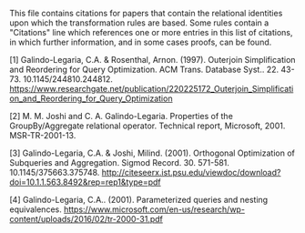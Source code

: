 This file contains citations for papers that contain the relational identities
upon which the transformation rules are based. Some rules contain a "Citations"
line which references one or more entries in this list of citations, in which
further information, and in some cases proofs, can be found.

[1] Galindo-Legaria, C.A. & Rosenthal, Arnon. (1997).
    Outerjoin Simplification and Reordering for Query Optimization.
    ACM Trans. Database Syst.. 22. 43-73. 10.1145/244810.244812.
    https://www.researchgate.net/publication/220225172_Outerjoin_Simplification_and_Reordering_for_Query_Optimization

[2] M. M. Joshi and C. A. Galindo-Legaria.
    Properties of the GroupBy/Aggregate relational operator.
    Technical report, Microsoft, 2001. MSR-TR-2001-13.

[3] Galindo-Legaria, C.A. & Joshi, Milind. (2001).
    Orthogonal Optimization of Subqueries and Aggregation.
    Sigmod Record. 30. 571-581. 10.1145/375663.375748. 
    http://citeseerx.ist.psu.edu/viewdoc/download?doi=10.1.1.563.8492&rep=rep1&type=pdf

[4] Galindo-Legaria, C.A.. (2001).
    Parameterized queries and nesting equivalences.
    https://www.microsoft.com/en-us/research/wp-content/uploads/2016/02/tr-2000-31.pdf
